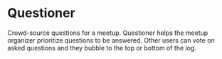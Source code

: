 # Questioner

Crowd-source questions for a meetup.
Questioner​​ helps the meetup organizer prioritize questions to be answered.
Other users can vote on asked questions and they bubble to the top or bottom of the log.